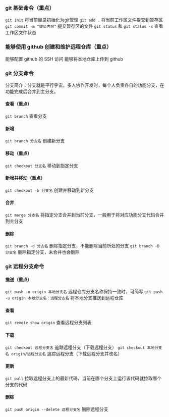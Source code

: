 ### git 基础命令（重点）
`git init` 将当前目录初始化为git管理
`git add .` 将当前工作区文件提交到暂存区
`git commit -m "提交内容"` 提交暂存区的文件
`git status` 和 `git status -s` 查看工作区文件状态

### 能够使用 github 创建和维护远程仓库（重点）
能够配置 github 的 SSH 访问
能够将本地仓库上传到 github

### git 分支命令
分支简介：分支就是平行宇宙。多人协作开发时，每个人负责各自的功能分支，在功能完成后合并到主分支。

#### 查看（重点）
`git branch` 查看分支

#### 新增
`git branch 分支名` 创建新分支

#### 移动（重点）
`git checkout 分支名` 移动到指定分支

#### 新增并移动（重点）
`git checkout -b 分支名` 创建并移动到新分支

#### 合并
`git merge 分支名` 将指定分支合并到当前分支，一般用于将对应功能分支代码合并到主分支

#### 删除
`git branch -d 分支名` 删除指定分支，不能删除当前所处的分支
`git branch -D 分支名` 删除指定分支，未合并也会删除

### git 远程分支命令

#### 推送（重点）
`git push -u origin 本地分支名` 远程仓库分支名称保持一致时，可简写
`git push -u origin 本地分支名：远程分支名` 将本地分支推送到远程仓库


#### 查看
`git remote show origin` 查看远程分支列表

#### 下载
`git checkout 远程分支名` 追踪远程分支（下载远程分支）
`git checkout 本地分支名 origin/远程分支名` 追踪远程分支（下载远程分支并改名）

#### 更新
`git pull` 拉取远程分支上的最新代码，当前在哪个分支上运行该代码就拉取哪个分支的代码

#### 删除
`git push origin --delete 远程分支名` 删除远程分支